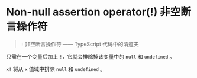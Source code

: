 # Non-null assertion operator(!) 非空断言操作符

> `!` 非空断言操作符 —— TypeScript 代码中的清道夫

只需在一个变量后加上 `!`，它就会排除掉该变量中的 `null` 和 `undefined` 。

`x!` 将从 `x` 值域中排除 `null` 和 `undefined` 。